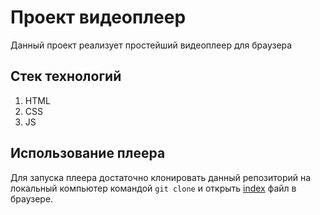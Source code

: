 # Проект видеоплеер

Данный проект реализует простейший видеоплеер для браузера

## Стек технологий
1. HTML
2. CSS
3. JS

## Использование плеера
Для запуска плеера достаточно клонировать данный репозиторий на 
локальный компьютер командой ```git clone``` 
и открыть [index](index.html) файл в браузере.

